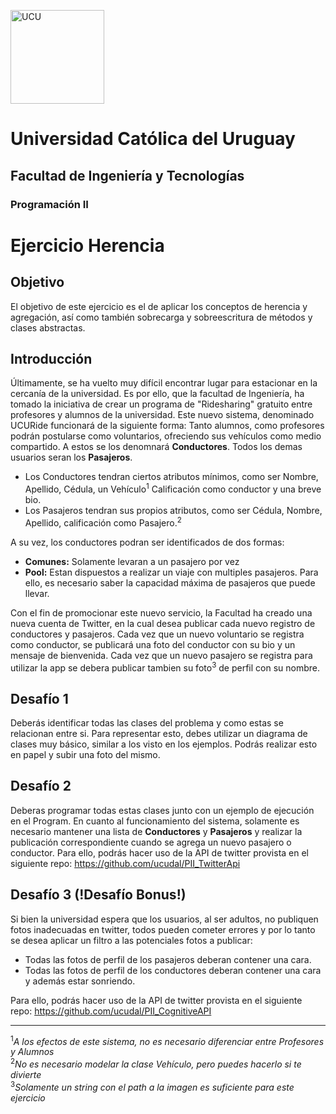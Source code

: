 <img alt="UCU" src="https://www.ucu.edu.uy/plantillas/images/logo_ucu.svg"
width="150"/>

# Universidad Católica del Uruguay

## Facultad de Ingeniería y Tecnologías

### Programación II

# Ejercicio Herencia

## Objetivo

El objetivo de este ejercicio es el de aplicar los conceptos de herencia y agregación, así como también
sobrecarga y sobreescritura de métodos y clases abstractas.

## Introducción
Últimamente, se ha vuelto muy difícil encontrar lugar para estacionar en la cercanía de la universidad. Es por ello, que la facultad de Ingeniería, ha tomado la iniciativa de crear un programa de "Ridesharing" gratuito entre profesores y alumnos de la universidad.
Este nuevo sistema, denominado UCURide funcionará de la siguiente forma:
Tanto alumnos, como profesores podrán postularse como voluntarios, ofreciendo
sus vehículos como medio compartido. A estos se los denomnará **Conductores**.
Todos los demas usuarios seran los **Pasajeros**.

 * Los Conductores tendran ciertos atributos mínimos, como ser Nombre, Apellido, Cédula, un Vehículo<sup>1</sup> Calificación como conductor y una breve bio.
 * Los Pasajeros tendran sus propios atributos, como ser Cédula, Nombre, Apellido, calificación como Pasajero.<sup>2</sup>

A su vez, los conductores podran ser identificados de dos formas:

* **Comunes:** Solamente levaran a un pasajero por vez
* **Pool:** Estan dispuestos a realizar un viaje con multiples pasajeros. Para ello, es necesario saber la capacidad máxima de pasajeros que puede llevar.

Con el fin de promocionar este nuevo servicio, la Facultad ha creado una nueva cuenta de Twitter, en la cual desea publicar cada nuevo registro de conductores y pasajeros. Cada vez que un nuevo voluntario se registra como conductor, se publicará una foto del conductor con su bio y un mensaje de bienvenida. Cada vez que un nuevo pasajero se registra para utilizar la app se debera publicar tambien su foto<sup>3</sup> de perfil con su nombre.

## Desafío 1
Deberás identificar todas las clases del problema y como estas se relacionan entre si. Para representar esto, debes utilizar un diagrama de clases muy básico, similar a los visto en los ejemplos. Podrás realizar esto en papel y subir una foto del mismo.

## Desafío 2
Deberas programar todas estas clases junto con un ejemplo de ejecución en el Program.
En cuanto al funcionamiento del sistema, solamente es necesario mantener una lista de **Conductores** y **Pasajeros** y realizar la publicación correspondiente cuando se agrega un nuevo pasajero o conductor. Para ello, podrás hacer uso de la API de twitter provista en el siguiente repo: https://github.com/ucudal/PII_TwitterApi

## Desafío 3 (!Desafío Bonus!)
Si bien la universidad espera que los usuarios, al ser adultos, no publiquen fotos inadecuadas en twitter, todos pueden cometer errores y por lo tanto se desea aplicar un filtro a las potenciales fotos a publicar:
 * Todas las fotos de perfil de los pasajeros deberan contener una cara.
 * Todas las fotos de perfil de los conductores deberan contener una cara y además estar sonriendo.

Para ello, podrás hacer uso de la API de twitter provista en el siguiente repo: https://github.com/ucudal/PII_CognitiveAPI

****

<sup>1</sup>*A los efectos de este sistema, no es necesario diferenciar entre Profesores y Alumnos*</br>
<sup>2</sup>*No es necesario modelar la clase Vehículo, pero puedes hacerlo si te divierte*</br>
<sup>3</sup>*Solamente un string con el path a la imagen es suficiente para este ejercicio*
